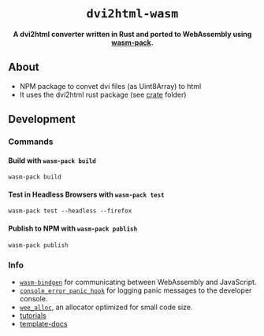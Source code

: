 <div align="center">

  <h1><code>dvi2html-wasm</code></h1>

  <strong>A dvi2html converter written in Rust and ported to WebAssembly using <a href="https://github.com/rustwasm/wasm-pack">wasm-pack</a>.</strong>

</div>

## About
- NPM package to convet dvi files (as Uint8Array) to html
- It uses the dvi2html rust package (see [crate](https://github.com/jhoobergs/dvi2html-rs/tree/master/crate) folder)

## Development

### Commands

#### Build with `wasm-pack build`

```
wasm-pack build
```

#### Test in Headless Browsers with `wasm-pack test`

```
wasm-pack test --headless --firefox
```

#### Publish to NPM with `wasm-pack publish`

```
wasm-pack publish
```

### Info

* [`wasm-bindgen`](https://github.com/rustwasm/wasm-bindgen) for communicating
  between WebAssembly and JavaScript.
* [`console_error_panic_hook`](https://github.com/rustwasm/console_error_panic_hook)
  for logging panic messages to the developer console.
* [`wee_alloc`](https://github.com/rustwasm/wee_alloc), an allocator optimized
  for small code size.
* [tutorials](https://rustwasm.github.io/docs/wasm-pack/tutorials/index.html)
* [template-docs](https://rustwasm.github.io/docs/wasm-pack/tutorials/npm-browser-packages/index.html)
